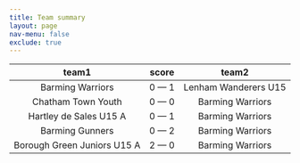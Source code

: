 ```yaml
---
title: Team summary
layout: page
nav-menu: false
exclude: true
---
```




|            team1            |    score    |        team2         |
|:---------------------------:|:-----------:|:--------------------:|
|      Barming Warriors       | 0 &mdash; 1 | Lenham Wanderers U15 |
|     Chatham Town Youth      | 0 &mdash; 0 |   Barming Warriors   |
|   Hartley de Sales U15 A    | 0 &mdash; 1 |   Barming Warriors   |
|       Barming Gunners       | 0 &mdash; 2 |   Barming Warriors   |
| Borough Green Juniors U15 A | 2 &mdash; 0 |   Barming Warriors   |

 <br /><br /><br />
